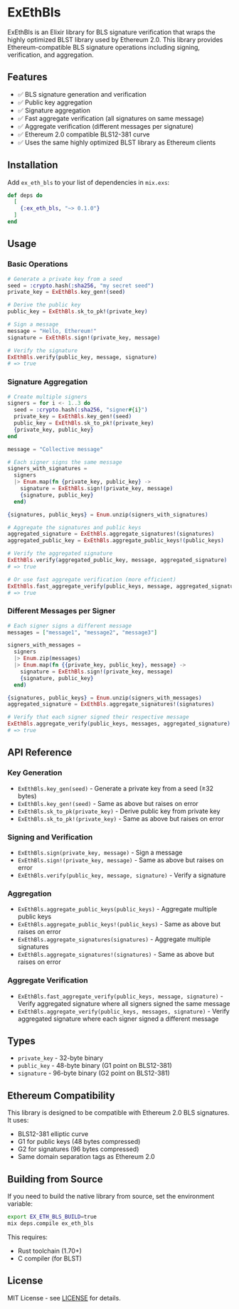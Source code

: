 # ExEthBls

ExEthBls is an Elixir library for BLS signature verification that wraps the highly optimized BLST library used by Ethereum 2.0. This library provides Ethereum-compatible BLS signature operations including signing, verification, and aggregation.

## Features

- ✅ BLS signature generation and verification
- ✅ Public key aggregation
- ✅ Signature aggregation
- ✅ Fast aggregate verification (all signatures on same message)
- ✅ Aggregate verification (different messages per signature)
- ✅ Ethereum 2.0 compatible BLS12-381 curve
- ✅ Uses the same highly optimized BLST library as Ethereum clients

## Installation

Add `ex_eth_bls` to your list of dependencies in `mix.exs`:

```elixir
def deps do
  [
    {:ex_eth_bls, "~> 0.1.0"}
  ]
end
```

## Usage

### Basic Operations

```elixir
# Generate a private key from a seed
seed = :crypto.hash(:sha256, "my secret seed")
private_key = ExEthBls.key_gen!(seed)

# Derive the public key
public_key = ExEthBls.sk_to_pk!(private_key)

# Sign a message
message = "Hello, Ethereum!"
signature = ExEthBls.sign!(private_key, message)

# Verify the signature
ExEthBls.verify(public_key, message, signature)
# => true
```

### Signature Aggregation

```elixir
# Create multiple signers
signers = for i <- 1..3 do
  seed = :crypto.hash(:sha256, "signer#{i}")
  private_key = ExEthBls.key_gen!(seed)
  public_key = ExEthBls.sk_to_pk!(private_key)
  {private_key, public_key}
end

message = "Collective message"

# Each signer signs the same message
signers_with_signatures =
  signers
  |> Enum.map(fn {private_key, public_key} ->
    signature = ExEthBls.sign!(private_key, message)
    {signature, public_key}
  end)

{signatures, public_keys} = Enum.unzip(signers_with_signatures)

# Aggregate the signatures and public keys
aggregated_signature = ExEthBls.aggregate_signatures!(signatures)
aggregated_public_key = ExEthBls.aggregate_public_keys!(public_keys)

# Verify the aggregated signature
ExEthBls.verify(aggregated_public_key, message, aggregated_signature)
# => true

# Or use fast aggregate verification (more efficient)
ExEthBls.fast_aggregate_verify(public_keys, message, aggregated_signature)
# => true
```

### Different Messages per Signer

```elixir
# Each signer signs a different message
messages = ["message1", "message2", "message3"]

signers_with_messages =
  signers
  |> Enum.zip(messages)
  |> Enum.map(fn {{private_key, public_key}, message} ->
    signature = ExEthBls.sign!(private_key, message)
    {signature, public_key}
  end)

{signatures, public_keys} = Enum.unzip(signers_with_messages)
aggregated_signature = ExEthBls.aggregate_signatures!(signatures)

# Verify that each signer signed their respective message
ExEthBls.aggregate_verify(public_keys, messages, aggregated_signature)
# => true
```

## API Reference

### Key Generation

- `ExEthBls.key_gen(seed)` - Generate a private key from a seed (≥32 bytes)
- `ExEthBls.key_gen!(seed)` - Same as above but raises on error
- `ExEthBls.sk_to_pk(private_key)` - Derive public key from private key
- `ExEthBls.sk_to_pk!(private_key)` - Same as above but raises on error

### Signing and Verification

- `ExEthBls.sign(private_key, message)` - Sign a message
- `ExEthBls.sign!(private_key, message)` - Same as above but raises on error
- `ExEthBls.verify(public_key, message, signature)` - Verify a signature

### Aggregation

- `ExEthBls.aggregate_public_keys(public_keys)` - Aggregate multiple public keys
- `ExEthBls.aggregate_public_keys!(public_keys)` - Same as above but raises on error
- `ExEthBls.aggregate_signatures(signatures)` - Aggregate multiple signatures
- `ExEthBls.aggregate_signatures!(signatures)` - Same as above but raises on error

### Aggregate Verification

- `ExEthBls.fast_aggregate_verify(public_keys, message, signature)` - Verify aggregated signature where all signers signed the same message
- `ExEthBls.aggregate_verify(public_keys, messages, signature)` - Verify aggregated signature where each signer signed a different message

## Types

- `private_key` - 32-byte binary
- `public_key` - 48-byte binary (G1 point on BLS12-381)
- `signature` - 96-byte binary (G2 point on BLS12-381)

## Ethereum Compatibility

This library is designed to be compatible with Ethereum 2.0 BLS signatures. It uses:

- BLS12-381 elliptic curve
- G1 for public keys (48 bytes compressed)
- G2 for signatures (96 bytes compressed)
- Same domain separation tags as Ethereum 2.0

## Building from Source

If you need to build the native library from source, set the environment variable:

```bash
export EX_ETH_BLS_BUILD=true
mix deps.compile ex_eth_bls
```

This requires:

- Rust toolchain (1.70+)
- C compiler (for BLST)

## License

MIT License - see [LICENSE](LICENSE) for details.
